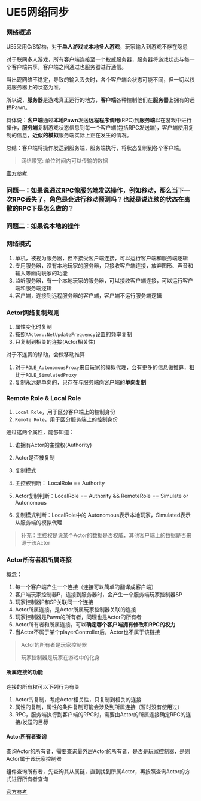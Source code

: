 # UE5网络同步

### 网络概述

UE5采用C/S架构，对于**单人游戏**或**本地多人游戏**，玩家输入到游戏不存在隐患

对于联网多人游戏，所有客户端连接至一个权威服务器，服务器将游戏状态与每一个客户端共享，客户端之间通过也服务器进行通信。

当出现网络不稳定，导致的输入丢失时，各个客户端会状态可能不同，但一切以权威服务器上的状态为准。

所以说，**服务器**是游戏真正运行的地方，**客户端**各种控制他们在**服务器**上拥有的远程Pawn。

具体说：**客户端**通过**本地Pawn**发送**远程程序调用**(RPC)到**服务端**以在游戏中进行操作，**服务端**复制游戏状态信息到每一个客户端(包括RPC发送端)，客户端使用复制的信息，**近似的模拟**服务端实际上正在发生的情况。

总结：客户端将操作发送到服务端，服务端执行，将状态复制到各个客户端。

> 网络带宽: 单位时间内可以传输的数据

[官方参考](https://dev.epicgames.com/documentation/zh-cn/unreal-engine/networking-overview-for-unreal-engine)


### 问题一：如果说通过RPC像服务端发送操作，例如移动，那么当下一次RPC丢失了，角色是会进行移动预测吗？也就是说连续的状态在离散的RPC下是怎么做的？

### 问题二：如果说本地的操作

### 网络模式

1. 单机，被视为服务器，但不接受客户端连接，可以运行客户端和服务端逻辑
2. 专用服务器，没有本地玩家的服务器，只接收客户端连接，放弃图形、声音和输入等面向玩家的功能
3. 监听服务器，有一个本地玩家的服务器，可以接收客户端连接，可以运行客户端和服务端逻辑
4. 客户端，连接到远程服务器的客户端，客户端不运行服务端逻辑

### Actor网络复制规则

1. 属性变化时复制
2. 按照``AActor::NetUpdateFrequency``设置的频率复制
3. 只复制到相关的连接(Actor相关性)

对于不连贯的移动，会做移动推算
1. 对于``ROLE_AutonomousProxy``来自玩家的模拟代理，会有更多的信息做推算，相比于``ROLE_SimulatedProxy``
2. 复制永远是单向的，只存在与服务端向客户端的**单向复制**

### Remote Role & Local Role

1. ``Local Role``，用于区分客户端上的控制身份
2. ``Remote Role``，用于区分服务端上的控制身份

通过这两个属性，能够知道：
1. 谁拥有Actor的主控权(Authority)
2. Actor是否被复制
3. 复制模式

1. 主控权判断： LocalRole == Authority
2. Actor复制判断：LocalRole == Authority && RemoteRole == Simulate or Autonomous
3. 复制模式判断：LocalRole中的 Autonomous表示本地玩家，Simulated表示从服务端的模拟代理

> 补充：主控权是说某个Actor的数据是否权威，其他客户端上的数据是否来源于该Actor

### Actor所有者和所属连接

概念：
1. 每一个客户端产生一个连接（连接可以简单的翻译成客户端）
2. 客户端玩家控制器P，连接到服务器时，会产生一个服务端玩家控制器SP
3. 玩家控制器P和SP关联同一个连接
4. Actor所属连接，是Actor所属玩家控制器关联的连接
5. 玩家控制器是Pawn的所有者，同理也是Actor的所有者
6. Actor所有者和所属连接，可以**确定哪个客户端拥有修改和RPC的权力**
7. 当Actor不属于某个playerController后，Actor也不属于该链接

> Actor的所有者是玩家控制器
> 
> 玩家控制器是玩家在游戏中的化身

#### 所属连接的功能

连接的所有权可以下列行为有关
1. Actor的复制，考虑Actor相关性，只复制到相关的连接
2. 属性的复制，属性的条件复制可能会涉及到所属连接（暂时没有使用过）
3. RPC，服务端执行到客户端的RPC时，需要由Actor的所属连接确定RPC的连接/发送的目标

#### Actor所有者查询

查询Actor的所有者，需要查询最外层Actor的所有者，是否是玩家控制器，是则Actor属于该玩家控制器

组件查询所有者，先查询其从属链，直到找到所属Actor，再按照查询Actor的方式进行所有者查询

[官方参考](https://dev.epicgames.com/documentation/zh-cn/unreal-engine/actor-owner-and-owning-connection-in-unreal-engine)





